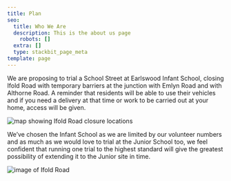 ```yaml
---
title: Plan
seo:
  title: Who We Are
  description: This is the about us page
    robots: []
  extra: []
  type: stackbit_page_meta
template: page
---
```


We are proposing to trial a School Street at Earlswood Infant School, closing Ifold Road with temporary barriers at the junction with Emlyn Road and with Althorne Road. A reminder that residents will be able to use their vehicles and if you need a delivery at that time or work to be carried out at your home, access will be given.

<img src="images/8_map.png" alt="map showing Ifold Road closure locations">

We’ve chosen the Infant School as we are limited by our volunteer numbers and as much as we would love to trial at the Junior School too, we feel confident that running one trial to the highest standard will give the greatest possibility of extending it to the Junior site in time.

<img src="images/6_inf.png" alt="image of Ifold Road">
